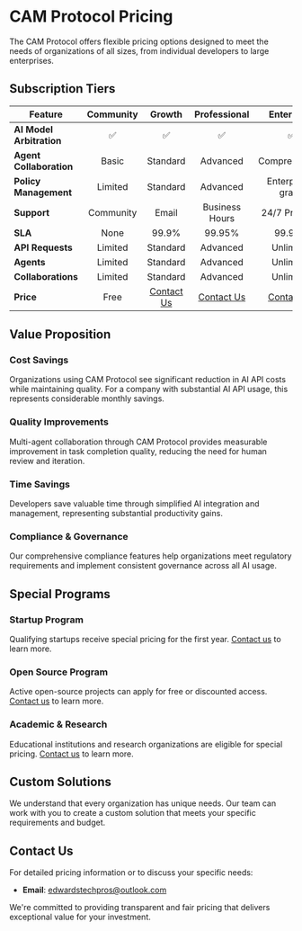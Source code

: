 # CAM Protocol Pricing

The CAM Protocol offers flexible pricing options designed to meet the needs of organizations of all sizes, from individual developers to large enterprises.

## Subscription Tiers

| Feature | Community | Growth | Professional | Enterprise |
|---------|:---------:|:------:|:------------:|:----------:|
| **AI Model Arbitration** | ✅ | ✅ | ✅ | ✅ |
| **Agent Collaboration** | Basic | Standard | Advanced | Comprehensive |
| **Policy Management** | Limited | Standard | Advanced | Enterprise-grade |
| **Support** | Community | Email | Business Hours | 24/7 Premium |
| **SLA** | None | 99.9% | 99.95% | 99.99% |
| **API Requests** | Limited | Standard | Advanced | Unlimited |
| **Agents** | Limited | Standard | Advanced | Unlimited |
| **Collaborations** | Limited | Standard | Advanced | Unlimited |
| **Price** | Free | [Contact Us](mailto:edwardstechpros@outlook.com) | [Contact Us](mailto:edwardstechpros@outlook.com) | [Contact Us](mailto:edwardstechpros@outlook.com) |

## Value Proposition

### Cost Savings
Organizations using CAM Protocol see significant reduction in AI API costs while maintaining quality. For a company with substantial AI API usage, this represents considerable monthly savings.

### Quality Improvements
Multi-agent collaboration through CAM Protocol provides measurable improvement in task completion quality, reducing the need for human review and iteration.

### Time Savings
Developers save valuable time through simplified AI integration and management, representing substantial productivity gains.

### Compliance & Governance
Our comprehensive compliance features help organizations meet regulatory requirements and implement consistent governance across all AI usage.

## Special Programs

### Startup Program
Qualifying startups receive special pricing for the first year. [Contact us](mailto:edwardstechpros@outlook.com) to learn more.

### Open Source Program
Active open-source projects can apply for free or discounted access. [Contact us](mailto:edwardstechpros@outlook.com) to learn more.

### Academic & Research
Educational institutions and research organizations are eligible for special pricing. [Contact us](mailto:edwardstechpros@outlook.com) to learn more.

## Custom Solutions

We understand that every organization has unique needs. Our team can work with you to create a custom solution that meets your specific requirements and budget.

## Contact Us

For detailed pricing information or to discuss your specific needs:

- **Email**: [edwardstechpros@outlook.com](mailto:edwardstechpros@outlook.com)

We're committed to providing transparent and fair pricing that delivers exceptional value for your investment.
